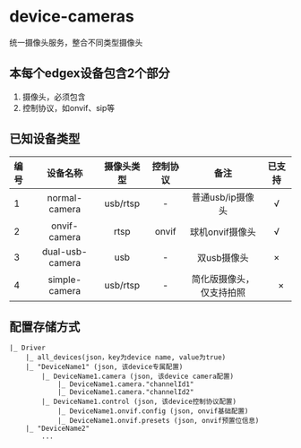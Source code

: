 # device-cameras

统一摄像头服务，整合不同类型摄像头

## 本每个edgex设备包含2个部分
1. 摄像头，必须包含
2. 控制协议，如onvif、sip等

## 已知设备类型
| 编号  | 设备名称 | 摄像头类型 | 控制协议 | 备注 |  已支持
| :--- | :-----: | :-------: | :-----: | :--: | :--: |
| 1 | normal-camera | usb/rtsp | - | 普通usb/ip摄像头　| √ |
| 2 | onvif-camera | rtsp | onvif | 球机onvif摄像头 | √ |
| 3 | dual-usb-camera | usb | - | 双usb摄像头 | ×　|
| 4 | simple-camera | usb/rtsp | - | 简化版摄像头，仅支持拍照 |　×　|

## 配置存储方式
```
|_ Driver
    |_ all_devices(json，key为device name, value为true)
    |_ "DeviceName1" (json, 该device专属配置)
        |_ DeviceName1.camera (json, 该device camera配置)
            |_ DeviceName1.camera."channelId1"
            |_ DeviceName1.camera."channelId2"
        |_ DeviceName1.control (json, 该device控制协议配置)
            |_ DeviceName1.onvif.config (json, onvif基础配置)
            |_ DeviceName1.onvif.presets (json, onvif预置位信息)
    |_ "DeviceName2"
        ...
```
